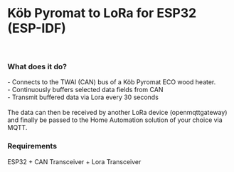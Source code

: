 <h1>Köb Pyromat to LoRa for ESP32 (ESP-IDF)</h1>
<br/>
<h3>What does it do?</h3>
- Connects to the TWAI (CAN) bus of a Köb Pyromat ECO wood heater.<br/>
- Continuously buffers selected data fields from CAN<br/>
- Transmit buffered data via Lora every 30 seconds<br/>

<br/>
The data can then be received by another LoRa device (openmqttgateway) and finally be passed to the Home Automation solution of your choice via MQTT.
<br/>
<h3>Requirements</h3>

ESP32 + CAN Transceiver + Lora Transceiver
